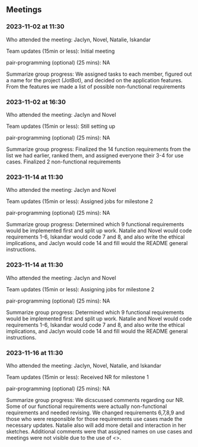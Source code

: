 ## Meetings

### 2023-11-02 at 11:30

Who attended the meeting: Jaclyn, Novel, Natalie, Iskandar

Team updates (15min or less): Initial meeting

pair-programming (optional) (25 mins): NA

Summarize group progress: We assigned tasks to each member, figured out a 
name for the project (JotBot), and decided on the application features. From the features we 
made a list of possible non-functional requirements

### 2023-11-02 at 16:30

Who attended the meeting: Jaclyn and Novel

Team updates (15min or less): Still setting up

pair-programming (optional) (25 mins): NA

Summarize group progress: Finalized the 14 function requirements from the list we had 
earlier, ranked them, and assigned everyone their 3-4 for use cases. Finalized 2 
non-functional requirements

### 2023-11-14 at 11:30

Who attended the meeting: Jaclyn and Novel

Team updates (15min or less): Assigned jobs for milestone 2

pair-programming (optional) (25 mins): NA

Summarize group progress: Determined which 9 functional requirements would 
be implemented first and split up work. Natalie and Novel would code 
requirements 1-6, Iskandar would code 7 and 8, and also write the ethical 
implications, and Jaclyn would code 14 and fill would the README general 
instructions.

### 2023-11-14 at 11:30

Who attended the meeting: Jaclyn and Novel

Team updates (15min or less): Assigning jobs for milestone 2

pair-programming (optional) (25 mins): NA

Summarize group progress: Determined which 9 functional requirements would
be implemented first and split up work. Natalie and Novel would code 
requirements 1-6, Iskandar would code 7 and 8, and also write the ethical  
implications, and Jaclyn would code 14 and fill would the README general  
instructions.

### 2023-11-16 at 11:30

Who attended the meeting: Jaclyn, Novel, Natalie, and Iskandar

Team updates (15min or less): Received NR for milestone 1

pair-programming (optional) (25 mins): NA

Summarize group progress: We dicscussed comments regarding our NR. Some of 
our functional requirements were actually non-functional requirements and 
needed revising. We changed requirements 6,7,8,9 and those who were 
responsible for those requirements use cases made the necessary updates. 
Natalie also will add more detail and interaction in her sketches. 
Additional comments were that assigned names on use cases and meetings 
were not visible due to the use of <>.
